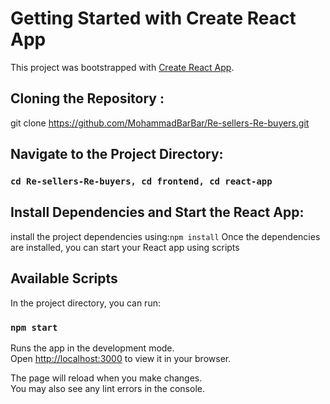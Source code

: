 # Getting Started with Create React App

This project was bootstrapped with [Create React App](https://github.com/facebook/create-react-app).

## Cloning the Repository :

git clone https://github.com/MohammadBarBar/Re-sellers-Re-buyers.git

## Navigate to the Project Directory:

### `cd Re-sellers-Re-buyers, cd frontend, cd react-app`

## Install Dependencies and Start the React App:

install the project dependencies using:`npm install`
Once the dependencies are installed, you can start your React app using scripts

## Available Scripts

In the project directory, you can run:

### `npm start`

Runs the app in the development mode.\
Open [http://localhost:3000](http://localhost:3000) to view it in your browser.

The page will reload when you make changes.\
You may also see any lint errors in the console.
